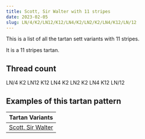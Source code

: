 ```yaml
---
title: Scott, Sir Walter with 11 stripes
date: 2023-02-05
slug: LN/4/K2/LN12/K12/LN4/K2/LN2/K2/LN4/K12/LN/12
---
```

This is a list of all the tartan sett variants with 11 stripes.

It is a 11 stripes tartan.


## Thread count
LN/4 K2 LN12 K12 LN4 K2 LN2 K2 LN4 K12 LN/12

## Examples of this tartan pattern

| Tartan Variants |
|---------------|
| [Scott, Sir Walter](/variants/ln/4/k2/ln12/k12/ln4/k2/ln2/k2/ln4/k12/ln/12-k000000-lne0e0e0)||
